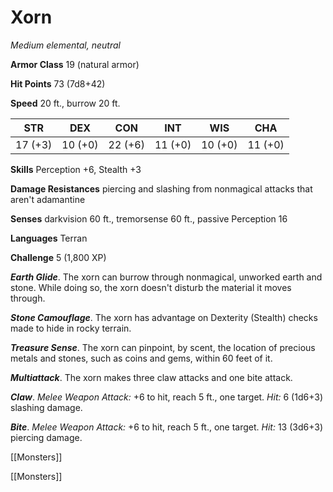 # Xorn

*Medium elemental, neutral*

**Armor Class** 19 (natural armor)

**Hit Points** 73 (7d8+42)

**Speed** 20 ft., burrow 20 ft.

| STR     | DEX     | CON     | INT     | WIS     | CHA     |
|---------|---------|---------|---------|---------|---------|
| 17 (+3) | 10 (+0) | 22 (+6) | 11 (+0) | 10 (+0) | 11 (+0) |

**Skills** Perception +6, Stealth +3

**Damage Resistances** piercing and slashing from nonmagical attacks that aren't adamantine

**Senses** darkvision 60 ft., tremorsense 60 ft., passive Perception 16

**Languages** Terran

**Challenge** 5 (1,800 XP)

***Earth Glide***. The xorn can burrow through nonmagical, unworked earth and stone. While doing so, the xorn doesn't disturb the material it moves through.

***Stone Camouflage***. The xorn has advantage on Dexterity (Stealth) checks made to hide in rocky terrain.

***Treasure Sense***. The xorn can pinpoint, by scent, the location of precious metals and stones, such as coins and gems, within 60 feet of it.


***Multiattack***. The xorn makes three claw attacks and one bite attack.

***Claw***. *Melee Weapon Attack:* +6 to hit, reach 5 ft., one target. *Hit:* 6 (1d6+3) slashing damage.

***Bite***. *Melee Weapon Attack:* +6 to hit, reach 5 ft., one target. *Hit:* 13 (3d6+3) piercing damage.



[[Monsters]]

[[Monsters]]